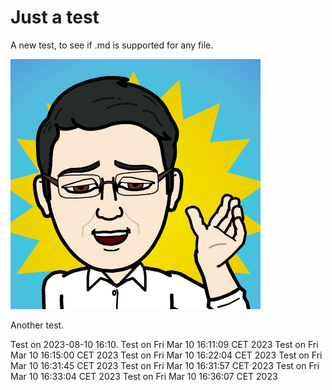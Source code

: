 # Just a test
A new test, to see if .md is supported for any file.

![Test](me_bitstripped.png)

Another test.

Test on 2023-08-10 16:10.
Test on Fri Mar 10 16:11:09 CET 2023
Test on Fri Mar 10 16:15:00 CET 2023
Test on Fri Mar 10 16:22:04 CET 2023
Test on Fri Mar 10 16:31:45 CET 2023
Test on Fri Mar 10 16:31:57 CET 2023
Test on Fri Mar 10 16:33:04 CET 2023
Test on Fri Mar 10 16:36:07 CET 2023
